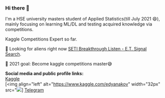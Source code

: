 ### Hi there 👋

I'm a HSE university masters student of Applied Statistics(till July 2021 😄), mainly focusing on learning ML/DL and testing acquired knowledge via competitions.</br>

Kaggle Competitions Expert so far.</br>

🎯 Looking for aliens right now <a href="https://www.kaggle.com/c/seti-breakthrough-listen">SETI Breakthrough Listen - E.T. Signal Search</a>.

👀 2021 goal: Become kaggle competitions master😅  

**Social media and public profile links:** </br>
<a href="https://www.kaggle.com/edyanakov">Kaggle</a> </br>
[<img align="left" alt="https://www.kaggle.com/edyanakov" width="32px" src="<img src="https://img.icons8.com/windows/50/000000/kaggle.png"/>]
<a href="https://t.me/edyanakov">Telegram</a>

<!--
**Edyanakov/Edyanakov** is a ✨ _special_ ✨ repository because its `README.md` (this file) appears on your GitHub profile

